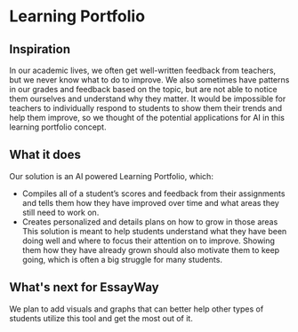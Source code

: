 # Learning Portfolio


## Inspiration

In our academic lives, we often get well-written feedback from teachers, but we never know what to do to improve. We also sometimes have patterns in our grades and feedback based on the topic, but are not able to notice them ourselves and understand why they matter. It would be impossible for teachers to individually respond to students to show them their trends and help them improve, so we thought of the potential applications for AI in this learning portfolio concept.

## What it does

Our solution is an AI powered Learning Portfolio, which: 
- Compiles all of a student’s scores and feedback from their assignments and tells them how they have improved over time and what areas they still need to work on.
- Creates personalized and details plans on how to grow in those areas
This solution is meant to help students understand what they have been doing well and where to focus their attention on to improve. Showing them how they have already grown should also motivate them to keep going, which is often a big struggle for many students.

## What's next for EssayWay

We plan to add visuals and graphs that can better help other types of students utilize this tool and get the most out of it.
